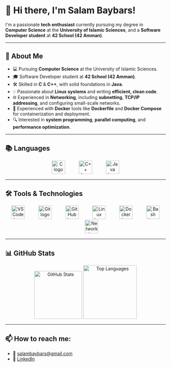 # 👋 Hi there, I'm Salam Baybars!

I'm a passionate **tech enthusiast** currently pursuing my degree in **Computer Science** at the **University of Islamic Sciences**, and a **Software Developer student** at **42 School (42 Amman)**.

---

## 🚀 About Me
- 💻 Pursuing **Computer Science** at the University of Islamic Sciences.
- 🎓 Software Developer student at **42 School (42 Amman)**.
- 🛠 Skilled in **C** & **C++**, with solid foundations in **Java**.
- 💡 Passionate about **Linux systems** and writing **efficient, clean code**.
- 🌐 Experienced in **Networking**, including **subnetting**, **TCP/IP addressing**, and configuring small-scale networks.
- 🐳 Experienced with **Docker** tools like **Dockerfile** and **Docker Compose** for containerization and deployment.
- 🔍 Interested in **system programming**, **parallel computing**, and **performance optimization**.

---

## 📚 Languages
<div align="center">
  <img src="https://cdn.jsdelivr.net/gh/devicons/devicon/icons/c/c-original.svg" height="42" alt="C logo" />
  <img width="35" />
  <img src="https://cdn.jsdelivr.net/gh/devicons/devicon/icons/cplusplus/cplusplus-original.svg" height="42" alt="C++ logo" />
  <img width="35" />
  <img src="https://cdn.jsdelivr.net/gh/devicons/devicon/icons/java/java-original.svg" height="42" alt="Java logo" />
</div>

---

## 🛠️ Tools & Technologies
<div align="center">
  <img src="https://cdn.jsdelivr.net/gh/devicons/devicon/icons/vscode/vscode-original.svg" height="42" alt="VS Code logo" />
  <img width="35" />
  <img src="https://cdn.jsdelivr.net/gh/devicons/devicon/icons/git/git-original.svg" height="42" alt="Git logo" />
  <img width="35" />
  <img src="https://cdn.jsdelivr.net/gh/devicons/devicon/icons/github/github-original.svg" height="42" alt="GitHub logo" />
  <img width="35" />
  <img src="https://cdn.jsdelivr.net/gh/devicons/devicon/icons/linux/linux-original.svg" height="42" alt="Linux logo" />
  <img width="35" />
  <img src="https://cdn.jsdelivr.net/gh/devicons/devicon/icons/docker/docker-original.svg" height="42" alt="Docker logo" />
  <img width="35" />
  <img src="https://cdn.jsdelivr.net/gh/devicons/devicon/icons/bash/bash-original.svg" height="42" alt="Bash logo" />
  <img width="35" />
  <img src="https://raw.githubusercontent.com/edent/SuperTinyIcons/master/images/svg/internet.svg" height="42" alt="Networking logo" title="Networking" />
</div>

---

## 📊 GitHub Stats
<div align="center">
  <img src="https://github-readme-stats.vercel.app/api?username=sbibers&hide_title=false&hide_rank=false&show_icons=true&include_all_commits=true&count_private=true&disable_animations=false&theme=tokyonight&locale=en&hide_border=false" height="150" alt="GitHub Stats" />
  <img src="https://github-readme-stats.vercel.app/api/top-langs?username=sbibers&locale=en&hide_title=false&layout=compact&card_width=320&langs_count=5&theme=tokyonight&hide_border=false" height="168" alt="Top Languages" />
</div>

---

## 📫 How to reach me:
- 📧 [salambaybars@gmail.com](mailto:salambaybars@gmail.com)
- 💼 [LinkedIn](https://www.linkedin.com/in/salam-baybars-081289352/)